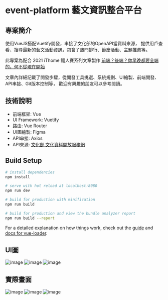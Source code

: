 # event-platform 藝文資訊整合平台

## 專案簡介
使用VueJS搭配Vuetify開發，串接了文化部的OpenAPI當資料來源，
提供用戶查看、搜尋最新的藝文活動資訊，包含了熱門排行、節慶活動、主題推薦等。

此專案為配合 2021 iThome 鐵人賽系列文章製作
[前端？後端？你早晚都要全端的，何不從現在開始](https://ithelp.ithome.com.tw/users/20140745/ironman/4263)

文章內詳細記載了開發步驟，從開發工具挑選、系統規劃、UI繪製、前端開發、API串接、Git版本控制等，
歡迎有興趣的朋友可以參考閱讀。

## 技術說明
- 前端框架: Vue
- UI Framework: Vuetify
- 路由: Vue Router
- UI圖繪製: Figma
- API串接: Axios
- API來源: [文化部 文化資料開放服務網](https://opendata.culture.tw/)
  
## Build Setup

``` bash
# install dependencies
npm install

# serve with hot reload at localhost:8080
npm run dev

# build for production with minification
npm run build

# build for production and view the bundle analyzer report
npm run build --report
```

For a detailed explanation on how things work, check out the [guide](http://vuejs-templates.github.io/webpack/) and [docs for vue-loader](http://vuejs.github.io/vue-loader).

## UI圖
![image](https://github.com/SiQing47/event-platform-web/assets/49643692/ecf9a414-a2ae-4c90-b965-29516136076e)
![image](https://github.com/SiQing47/event-platform-web/assets/49643692/9c9b0db9-bc71-4bf8-b167-ec09fe11c5d8)
![image](https://github.com/SiQing47/event-platform-web/assets/49643692/cbab41d7-14b2-4b77-aed7-e3ba2e418e2c)


## 實際畫面
![image](https://github.com/SiQing47/event-platform-web/assets/49643692/eb14f381-3975-4228-8d9a-cc4850b4b4cc)
![image](https://github.com/SiQing47/event-platform-web/assets/49643692/f0919653-9d63-4959-a157-b5b3436db8bc)
![image](https://github.com/SiQing47/event-platform-web/assets/49643692/c5be659c-885d-495d-b217-37ce67440995)



